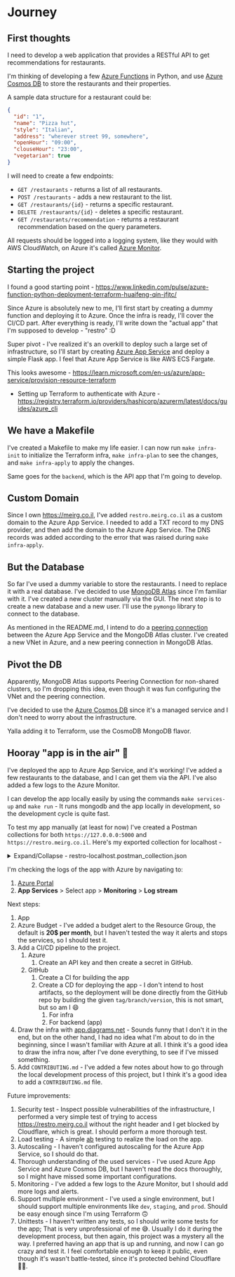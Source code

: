 # Journey

## First thoughts

I need to develop a web application that provides a RESTful API to get recommendations for restaurants.

I'm thinking of developing a few [Azure Functions](https://azure.microsoft.com/en-us/products/functions) in Python, and use [Azure Cosmos DB](https://azure.microsoft.com/en-us/services/cosmos-db) to store the restaurants and their properties.

A sample data structure for a restaurant could be:

```json
{
  "id": "1",
  "name": "Pizza hut",
  "style": "Italian",
  "address": "wherever street 99, somewhere",
  "openHour": "09:00",
  "clouseHour": "23:00",
  "vegetarian": true
}
```

I will need to create a few endpoints:

- `GET /restaurants` - returns a list of all restaurants.
- `POST /restaurants` - adds a new restaurant to the list.
- `GET /restaurants/{id}` - returns a specific restaurant.
- `DELETE /restaurants/{id}` - deletes a specific restaurant.
- `GET /restaurants/recommendation` - returns a restaurant recommendation based on the query parameters.

All requests should be logged into a logging system, like they would with AWS CloudWatch, on Azure it's called [Azure Monitor](https://azure.microsoft.com/en-us/services/monitor).

## Starting the project

I found a good starting point - https://www.linkedin.com/pulse/azure-function-python-deployment-terraform-huaifeng-qin-jfjtc/

Since Azure is absolutely new to me, I'll first start by creating a dummy function and deploying it to Azure. Once the infra is ready, I'll cover the CI/CD part. After everything is ready, I'll write down the "actual app" that I'm supposed to develop - "restro" :D

Super pivot - I've realized it's an overkill to deploy such a large set of infrastructure, so I'll start by creating [Azure App Service](https://learn.microsoft.com/en-us/azure/app-service/getting-started?pivots=stack-python) and deploy a simple Flask app. I feel that Azure App Service is like AWS ECS Fargate.

This looks awesome - https://learn.microsoft.com/en-us/azure/app-service/provision-resource-terraform

- Setting up Terraform to authenticate with Azure - https://registry.terraform.io/providers/hashicorp/azurerm/latest/docs/guides/azure_cli

## We have a Makefile

I've created a Makefile to make my life easier. I can now run `make infra-init` to initialize the Terraform infra, `make infra-plan` to see the changes, and `make infra-apply` to apply the changes.

Same goes for the `backend`, which is the API app that I'm going to develop.

## Custom Domain

Since I own https://meirg.co.il, I've added `restro.meirg.co.il` as a custom domain to the Azure App Service. I needed to add a TXT record to my DNS provider, and then add the domain to the Azure App Service. The DNS records was added according to the error that was raised during `make infra-apply`.

## But the Database

So far I've used a dummy variable to store the restaurants. I need to replace it with a real database. I've decided to use [MongoDB Atlas](https://www.mongodb.com/cloud/atlas) since I'm familiar with it. I've created a new cluster manually via the GUI. The next step is to create a new database and a new user. I'll use the `pymongo` library to connect to the database.

As mentioned in the README.md, I intend to do a [peering connection](https://www.mongodb.com/docs/atlas/security-vpc-peering/) between the Azure App Service and the MongoDB Atlas cluster. I've created a new VNet in Azure, and a new peering connection in MongoDB Atlas.

## Pivot the DB

Apparently, MongoDB Atlas supports Peering Connection for non-shared clusters, so I'm dropping this idea, even though it was fun configuring the VNet and the peering connection.

I've decided to use the [Azure Cosmos DB](https://azure.microsoft.com/en-us/services/cosmos-db) since it's a managed service and I don't need to worry about the infrastructure.

Yalla adding it to Terraform, use the CosmoDB MongoDB flavor.

## Hooray "app is in the air" 🚀

I've deployed the app to Azure App Service, and it's working! I've added a few restaurants to the database, and I can get them via the API. I've also added a few logs to the Azure Monitor.

I can develop the app locally easily by using the commands `make services-up` and `make run` - It runs mongodb and the app locally in development, so the development cycle is quite fast.

To test my app manually (at least for now) I've created a Postman collections for both `https://127.0.0.0:5000` and `https://restro.meirg.co.il`. Here's my exported collection for localhost -

<details>

<summary>Expand/Collapse - restro-localhost.postman_collection.json</summary>

```json
{
  "info": {
    "_postman_id": "007e8c60-06ed-4f5a-83d4-6a474a71ffed",
    "name": "restro-localhost",
    "schema": "https://schema.getpostman.com/json/collection/v2.1.0/collection.json",
    "_exporter_id": "9776480"
  },
  "item": [
    {
      "name": "restaurants",
      "request": {
        "method": "GET",
        "header": [],
        "url": {
          "raw": "{{BASE_URL}}/restaurants",
          "host": ["{{BASE_URL}}"],
          "path": ["restaurants"]
        }
      },
      "response": []
    },
    {
      "name": "version",
      "request": {
        "method": "GET",
        "header": [],
        "url": {
          "raw": "{{BASE_URL}}/version",
          "host": ["{{BASE_URL}}"],
          "path": ["version"]
        }
      },
      "response": []
    },
    {
      "name": "health",
      "request": {
        "method": "GET",
        "header": [],
        "url": {
          "raw": "{{BASE_URL}}/health",
          "host": ["{{BASE_URL}}"],
          "path": ["health"]
        }
      },
      "response": []
    },
    {
      "name": "root",
      "request": {
        "method": "GET",
        "header": [],
        "url": {
          "raw": "{{BASE_URL}}/",
          "host": ["{{BASE_URL}}"],
          "path": [""]
        }
      },
      "response": []
    },
    {
      "name": "restaurants/recommendation",
      "request": {
        "method": "GET",
        "header": [],
        "url": {
          "raw": "{{BASE_URL}}/restaurants/recommendation?style=chinese",
          "host": ["{{BASE_URL}}"],
          "path": ["restaurants", "recommendation"],
          "query": [
            {
              "key": "vegetarian",
              "value": "no",
              "disabled": true
            },
            {
              "key": "style",
              "value": "chinese"
            }
          ]
        }
      },
      "response": []
    },
    {
      "name": "restaurants/generate",
      "request": {
        "method": "POST",
        "header": [],
        "url": {
          "raw": "{{BASE_URL}}/restaurants/generate",
          "host": ["{{BASE_URL}}"],
          "path": ["restaurants", "generate"]
        }
      },
      "response": []
    }
  ],
  "event": [
    {
      "listen": "prerequest",
      "script": {
        "type": "text/javascript",
        "exec": [""]
      }
    },
    {
      "listen": "test",
      "script": {
        "type": "text/javascript",
        "exec": [""]
      }
    }
  ],
  "variable": [
    {
      "key": "BASE_URL",
      "value": "http://127.0.0.1:5000",
      "type": "string"
    }
  ]
}
```

</details>

I'm checking the logs of the app with Azure by navigating to:

1. [Azure Portal](https://portal.azure.com/)
2. **App Services** > Select app > **Monitoring** > **Log stream**

Next steps:

1. App
2. Azure Budget - I've added a budget alert to the Resource Group, the default is **20$ per month**, but I haven't tested the way it alerts and stops the services, so I should test it.
3. Add a CI/CD pipeline to the project.
   1. Azure
      1. Create an API key and then create a secret in GitHub.
   2. GitHub
      1. Create a CI for building the app
      2. Create a CD for deploying the app - I don't intend to host artifacts, so the deployment will be done directly from the GitHub repo by building the given `tag/branch/version`, this is not smart, but so am I 😄
         1. For infra
         2. For backend (app)
4. Draw the infra with [app.diagrams.net](https://app.diagrams.net/) - Sounds funny that I don't it in the end, but on the other hand, I had no idea what I'm about to do in the beginning, since I wasn't familiar with Azure at all. I think it's a good idea to draw the infra now, after I've done everything, to see if I've missed something.
5. Add `CONTRIBUTING.md` - I've added a few notes about how to go through the local development process of this project, but I think it's a good idea to add a `CONTRIBUTING.md` file.

Future improvements:

1.  Security test - Inspect possible vulnerabilities of the infrastructure, I performed a very simple test of trying to access https://restro.meirg.co.il without the right header and I get blocked by Cloudflare, which is great. I should perform a more thorough test.
2.  Load testing - A simple [ab](https://httpd.apache.org/docs/2.4/programs/ab.html) testing to realize the load on the app.
3.  Autoscaling - I haven't configured autoscaling for the Azure App Service, so I should do that.
4.  Thorough understanding of the used services - I've used Azure App Service and Azure Cosmos DB, but I haven't read the docs thoroughly, so I might have missed some important configurations.
5.  Monitoring - I've added a few logs to the Azure Monitor, but I should add more logs and alerts.
6.  Support multiple environment - I've used a single environment, but I should support multiple environments like `dev`, `staging`, and `prod`. Should be easy enough since I'm using Terraform 🙃
7.  Unittests - I haven't written any tests, so I should write some tests for the app; That is very unprofessional of me 😅. Usually I do it during the development process, but then again, this project was a mystery all the way. I preferred having an app that is up and running, and now I can go crazy and test it. I feel comfortable enough to keep it public, even though it's wasn't battle-tested, since it's protected behind Cloudflare 💪🏻.

